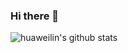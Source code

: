 ### Hi there 👋
![huaweilin's github stats](https://github-readme-stats.vercel.app/api?username=huawei-lin&show_icons=true&theme=radical)
<!--
**huawei-lin/huawei-lin** is a ✨ _special_ ✨ repository because its `README.md` (this file) appears on your GitHub profile.

Here are some ideas to get you started:

- 🔭 I’m currently working on ...
- 🌱 I’m currently learning ...
- 👯 I’m looking to collaborate on ...
- 🤔 I’m looking for help with ...
- 💬 Ask me about ...
- 📫 How to reach me: ...
- 😄 Pronouns: ...
- ⚡ Fun fact: ...
-->
